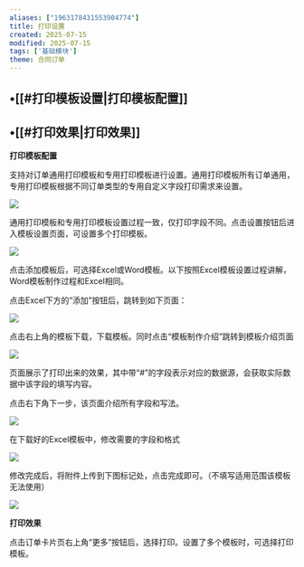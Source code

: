 ```yaml
---
aliases: ["1963178431553904774"]
title: 打印设置
created: 2025-07-15
modified: 2025-07-15
tags: ['基础模块']
theme: 合同订单
---
```


## •[[#打印模板设置|打印模板配置]]

## •[[#打印效果|打印效果]]

**打印模板配置**

支持对订单通用打印模板和专用打印模板进行设置。通用打印模板所有订单通用，专用打印模板根据不同订单类型的专用自定义字段打印需求来设置。

![](https://myhelpdoc.oss-cn-heyuan.aliyuncs.com/mdimages/c96c56afa1d7a7c22ef582a965248deb.jpg)

通用打印模板和专用打印模板设置过程一致，仅打印字段不同。点击设置按钮后进入模板设置页面，可设置多个打印模板。

![](https://myhelpdoc.oss-cn-heyuan.aliyuncs.com/mdimages/965f79fb023f103eed65d7044c11637d.jpg)

点击添加模板后，可选择Excel或Word模板。以下按照Excel模板设置过程讲解，Word模板制作过程和Excel相同。

点击Excel下方的“添加”按钮后，跳转到如下页面：

![](https://myhelpdoc.oss-cn-heyuan.aliyuncs.com/mdimages/40fc85220f7d45efa8c07ec22d25adba.jpg)

点击右上角的模板下载，下载模板。同时点击“模板制作介绍”跳转到模板介绍页面

![](https://myhelpdoc.oss-cn-heyuan.aliyuncs.com/mdimages/9bfc6706909f25b932dde414e7b2e131.jpg)

页面展示了打印出来的效果，其中带“#”的字段表示对应的数据源，会获取实际数据中该字段的填写内容。

点击右下角下一步，该页面介绍所有字段和写法。

![](https://myhelpdoc.oss-cn-heyuan.aliyuncs.com/mdimages/274c6addd9214a7bc1ed56bbb878377f.jpg)

在下载好的Excel模板中，修改需要的字段和格式

![](https://myhelpdoc.oss-cn-heyuan.aliyuncs.com/mdimages/e287a32426915b729f98f1659b943c5e.jpg)

修改完成后，将附件上传到下图标记处，点击完成即可。（不填写适用范围该模板无法使用）

![](https://myhelpdoc.oss-cn-heyuan.aliyuncs.com/mdimages/7c9a1bfae465a42a01c0cf30efa54777.jpg)

**打印效果**

点击订单卡片页右上角“更多”按钮后，选择打印。设置了多个模板时，可选择打印模板。

